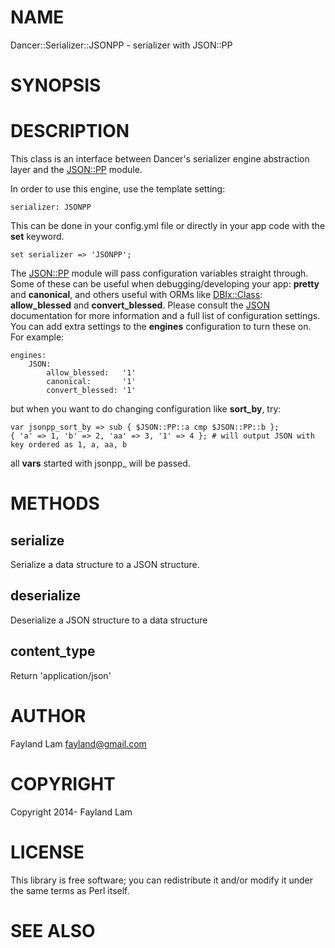 # NAME

Dancer::Serializer::JSONPP - serializer with JSON::PP

# SYNOPSIS

# DESCRIPTION

This class is an interface between Dancer's serializer engine abstraction layer
and the [JSON::PP](https://metacpan.org/pod/JSON::PP) module.

In order to use this engine, use the template setting:

    serializer: JSONPP

This can be done in your config.yml file or directly in your app code with the
__set__ keyword.

    set serializer => 'JSONPP';

The [JSON::PP](https://metacpan.org/pod/JSON::PP) module will pass configuration variables straight through.
Some of these can be useful when debugging/developing your app: __pretty__ and
__canonical__, and others useful with ORMs like [DBIx::Class](https://metacpan.org/pod/DBIx::Class): __allow\_blessed__
and __convert\_blessed__.  Please consult the [JSON](https://metacpan.org/pod/JSON) documentation for more
information and a full list of configuration settings. You can add extra
settings to the __engines__ configuration to turn these on. For example:

    engines:
        JSON:
            allow_blessed:   '1'
            canonical:       '1'
            convert_blessed: '1'

but when you want to do changing configuration like __sort\_by__, try:

    var jsonpp_sort_by => sub { $JSON::PP::a cmp $JSON::PP::b };
    { 'a' => 1, 'b' => 2, 'aa' => 3, '1' => 4 }; # will output JSON with key ordered as 1, a, aa, b

all __vars__ started with jsonpp\_ will be passed.

# METHODS

## serialize

Serialize a data structure to a JSON structure.

## deserialize

Deserialize a JSON structure to a data structure

## content\_type

Return 'application/json'

# AUTHOR

Fayland Lam <fayland@gmail.com>

# COPYRIGHT

Copyright 2014- Fayland Lam

# LICENSE

This library is free software; you can redistribute it and/or modify
it under the same terms as Perl itself.

# SEE ALSO
